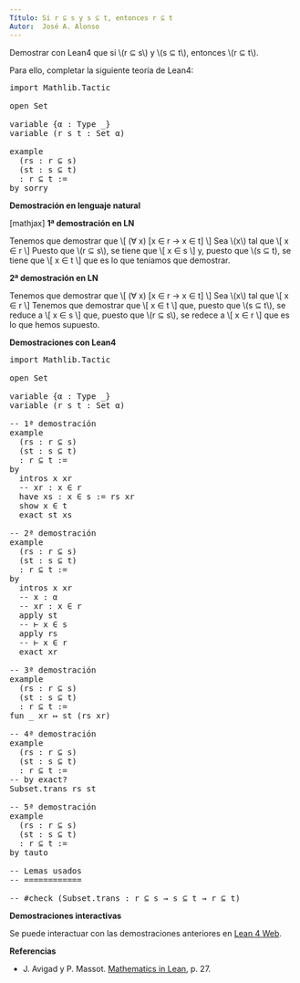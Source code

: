 ```yaml
---
Título: Si r ⊆ s y s ⊆ t, entonces r ⊆ t
Autor:  José A. Alonso
---
```


Demostrar con Lean4 que si \\(r ⊆ s\\) y \\(s ⊆ t\\), entonces \\(r ⊆ t\\).

Para ello, completar la siguiente teoría de Lean4:

<pre lang="lean">
import Mathlib.Tactic

open Set

variable {α : Type _}
variable (r s t : Set α)

example
  (rs : r ⊆ s)
  (st : s ⊆ t)
  : r ⊆ t :=
by sorry
</pre>
<!--more-->

<b>Demostración en lenguaje natural</b>

[mathjax]
<b>1ª demostración en LN</b>

Tenemos que demostrar que
\\[ (∀ x) [x ∈ r → x ∈ t] \\]
Sea \\(x\\) tal que
\\[ x ∈ r \\]
Puesto que \\(r ⊆ s\\), se tiene que
\\[ x ∈ s \\]
y, puesto que \\(s ⊆ t), se tiene que
\\[ x ∈ t \\]
que es lo que teníamos que demostrar.

<b>2ª demostración en LN</b>

Tenemos que demostrar que
\\[ (∀ x) [x ∈ r → x ∈ t] \\]
Sea \\(x\\) tal que
\\[ x ∈ r \\]
Tenemos que demostrar que
\\[ x ∈ t \\]
que, puesto que \\(s ⊆ t\\), se reduce a
\\[ x ∈ s \\]
que, puesto que \\(r ⊆ s\\), se redece a
\\[ x ∈ r \\]
que es lo que hemos supuesto.

<b>Demostraciones con Lean4</b>

<pre lang="lean">
import Mathlib.Tactic

open Set

variable {α : Type _}
variable (r s t : Set α)

-- 1ª demostración
example
  (rs : r ⊆ s)
  (st : s ⊆ t)
  : r ⊆ t :=
by
  intros x xr
  -- xr : x ∈ r
  have xs : x ∈ s := rs xr
  show x ∈ t
  exact st xs

-- 2ª demostración
example
  (rs : r ⊆ s)
  (st : s ⊆ t)
  : r ⊆ t :=
by
  intros x xr
  -- x : α
  -- xr : x ∈ r
  apply st
  -- ⊢ x ∈ s
  apply rs
  -- ⊢ x ∈ r
  exact xr

-- 3ª demostración
example
  (rs : r ⊆ s)
  (st : s ⊆ t)
  : r ⊆ t :=
fun _ xr ↦ st (rs xr)

-- 4ª demostración
example
  (rs : r ⊆ s)
  (st : s ⊆ t)
  : r ⊆ t :=
-- by exact?
Subset.trans rs st

-- 5ª demostración
example
  (rs : r ⊆ s)
  (st : s ⊆ t)
  : r ⊆ t :=
by tauto

-- Lemas usados
-- ============

-- #check (Subset.trans : r ⊆ s → s ⊆ t → r ⊆ t)
</pre>

<b>Demostraciones interactivas</b>

Se puede interactuar con las demostraciones anteriores en <a href="https://live.lean-lang.org/#url=https://raw.githubusercontent.com/jaalonso/Calculemus2/main/src/Propiedad_transitiva_del_subconjunto.lean" rel="noopener noreferrer" target="_blank">Lean 4 Web</a>.

<b>Referencias</b>

<ul>
<li> J. Avigad y P. Massot. <a href="https://bit.ly/3U4UjBk">Mathematics in Lean</a>, p. 27.</li>
</ul>
